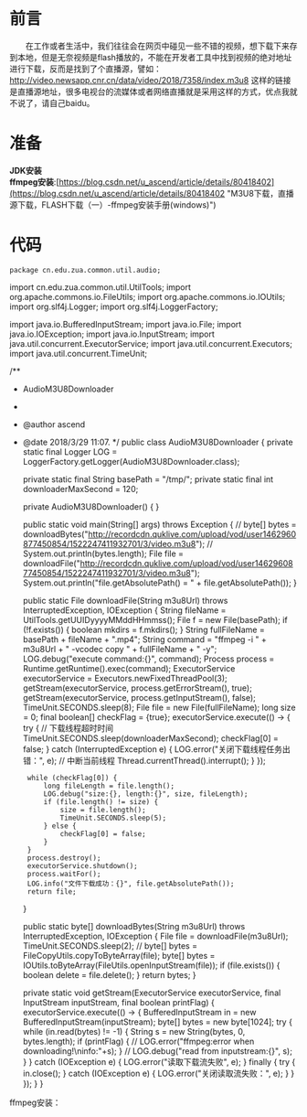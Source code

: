 # 前言 #
　　在工作或者生活中，我们往往会在网页中碰见一些不错的视频，想下载下来存到本地，但是无奈视频是flash播放的，不能在开发者工具中找到视频的绝对地址进行下载，反而是找到了个直播源，譬如：http://video.newsapp.cnr.cn/data/video/2018/7358/index.m3u8
这样的链接是直播源地址，很多电视台的流媒体或者网络直播就是采用这样的方式，优点我就不说了，请自己baidu。
# 准备 #
**JDK安装**  
**ffmpeg安装**:[https://blog.csdn.net/u_ascend/article/details/80418402](https://blog.csdn.net/u_ascend/article/details/80418402 "M3U8下载，直播源下载，FLASH下载（一）-ffmpeg安装手册(windows)")  
# 代码 #
    package cn.edu.zua.common.util.audio;

import cn.edu.zua.common.util.UtilTools;
import org.apache.commons.io.FileUtils;
import org.apache.commons.io.IOUtils;
import org.slf4j.Logger;
import org.slf4j.LoggerFactory;

import java.io.BufferedInputStream;
import java.io.File;
import java.io.IOException;
import java.io.InputStream;
import java.util.concurrent.ExecutorService;
import java.util.concurrent.Executors;
import java.util.concurrent.TimeUnit;

/**
 * AudioM3U8Downloader
 *
 * @author ascend
 * @date 2018/3/29 11:07.
 */
public class AudioM3U8Downloader {
    private static final Logger LOG = LoggerFactory.getLogger(AudioM3U8Downloader.class);

    private static final String basePath = "/tmp/";
    private static final int downloaderMaxSecond = 120;

    private AudioM3U8Downloader() {
    }

    public static void main(String[] args) throws Exception {
        // byte[] bytes = downloadBytes("http://recordcdn.quklive.com/upload/vod/user1462960877450854/1522247411932701/3/video.m3u8");
        // System.out.println(bytes.length);
        File file = downloadFile("http://recordcdn.quklive.com/upload/vod/user1462960877450854/1522247411932701/3/video.m3u8");
        System.out.println("file.getAbsolutePath() = " + file.getAbsolutePath());
    }

    public static File downloadFile(String m3u8Url) throws InterruptedException, IOException {
        String fileName = UtilTools.getUUIDyyyyMMddHHmmss();
        File f = new File(basePath);
        if (!f.exists()) {
            boolean mkdirs = f.mkdirs();
        }
        String fullFileName = basePath + fileName + ".mp4";
        String command = "ffmpeg -i " + m3u8Url + " -vcodec copy " + fullFileName + " -y";
        LOG.debug("execute command:{}", command);
        Process process = Runtime.getRuntime().exec(command);
        ExecutorService executorService = Executors.newFixedThreadPool(3);
        getStream(executorService, process.getErrorStream(), true);
        getStream(executorService, process.getInputStream(), false);
        TimeUnit.SECONDS.sleep(8);
        File file = new File(fullFileName);
        long size = 0;
        final boolean[] checkFlag = {true};
        executorService.execute(() -> {
            try {
                // 下载线程超时时间
                TimeUnit.SECONDS.sleep(downloaderMaxSecond);
                checkFlag[0] = false;
            } catch (InterruptedException e) {
                LOG.error("关闭下载线程任务出错：", e);
                // 中断当前线程
                Thread.currentThread().interrupt();
            }
        });

        while (checkFlag[0]) {
            long fileLength = file.length();
            LOG.debug("size:{}, length:{}", size, fileLength);
            if (file.length() != size) {
                size = file.length();
                TimeUnit.SECONDS.sleep(5);
            } else {
                checkFlag[0] = false;
            }
        }
        process.destroy();
        executorService.shutdown();
        process.waitFor();
        LOG.info("文件下载成功：{}", file.getAbsolutePath());
        return file;
    }

    public static byte[] downloadBytes(String m3u8Url) throws InterruptedException, IOException {
        File file = downloadFile(m3u8Url);
        TimeUnit.SECONDS.sleep(2);
        // byte[] bytes = FileCopyUtils.copyToByteArray(file);
        byte[] bytes = IOUtils.toByteArray(FileUtils.openInputStream(file));
        if (file.exists()) {
            boolean delete = file.delete();
        }
        return bytes;
    }


    private static void getStream(ExecutorService executorService, final InputStream inputStream, final boolean printFlag) {
        executorService.execute(() -> {
            BufferedInputStream in = new BufferedInputStream(inputStream);
            byte[] bytes = new byte[1024];
            try {
                while (in.read(bytes) != -1) {
                    String s = new String(bytes, 0, bytes.length);
                    if (printFlag) {
//                            LOG.error("ffmpeg:error when downloading!\ninfo:"+s);
                    }
//                        LOG.debug("read from inputstream:{}", s);
                }
            } catch (IOException e) {
                LOG.error("读取下载流失败", e);
            } finally {
                try {
                    in.close();
                } catch (IOException e) {
                    LOG.error("关闭读取流失败：", e);
                }
            }
        });
    }
}


ffmpeg安装：


